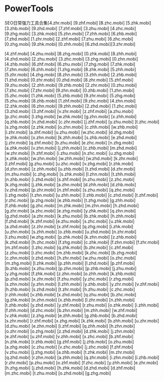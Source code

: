 # PowerTools
SEO日常强力工具合集[4.zhr.mobi] [9.zhf.mobi] [8.zhc.mobi] [5.zhk.mobi] [3.zhb.mobi] [9.zhd.mobi] [7.zhf.mobi] [3.zhu.mobi] [4.zhc.mobi] [9.zhg.mobi] [3.zhk.mobi] [5.zhn.mobi] [7.zhh.mobi] [6.zhb.mobi] [7.zhd.mobi] [1.zhr.mobi] [2.zhf.mobi] [7.zhu.mobi] [6.zhc.mobi] [0.zhg.mobi] [9.zhk.mobi] [0.zhh.mobi] [6.zhd.mobi][3.zhr.mobi]

[4.zhf.mobi]
[4.zhu.mobi]
[8.zhg.mobi]
[0.zhk.mobi]
[8.zhh.mobi]
[4.zhd.mobi]
[2.zhu.mobi]
[3.zhc.mobi]
[3.zhg.mobi]
[0.zhn.mobi]
[4.zhb.mobi]
[6.zhf.mobi]
[6.zhu.mobi]
[7.zhg.mobi]
[7.zhk.mobi]
[7.zhn.mobi]
[6.zhh.mobi]
[1.zhg.mobi]
[8.zhk.mobi]
[5.zhh.mobi]
[5.zhr.mobi]
[4.zhg.mobi]
[8.zhn.mobi]
[3.zhh.mobi]
[2.zhb.mobi]
[1.zhd.mobi]
[0.zhr.mobi]
[0.zhd.mobi]
[8.zhr.mobi]
[5.zhf.mobi]
[9.zhu.mobi]
[2.zhh.mobi]
[9.zhb.mobi]
[2.zhr.mobi]
[0.zhu.mobi]
[7.zhc.mobi]
[7.zhr.mobi]
[9.zhn.mobi]
[0.zhb.mobi]
[1.zhn.mobi]
[5.zhc.mobi]
[1.zhk.mobi]
[5.zhb.mobi]
[9.zhr.mobi]
[5.zhg.mobi]
[5.zhu.mobi]
[8.zhb.mobi]
[1.zhf.mobi]
[9.zhc.mobi]
[4.zhn.mobi]
[2.zhk.mobi]
[6.zhn.mobi]
[9.zhh.mobi]
[2.zhd.mobi]
[1.zhc.mobi]
[3.zhd.mobi]
[3.zhf.mobi]
[v.zhr.mobi]
[z.zhf.mobi]
[a.zhu.mobi]
[p.zhc.mobi]
[l.zhg.mobi]
[w.zhk.mobi]
[g.zhn.mobi]
[x.zhh.mobi]
[q.zhb.mobi]
[n.zhd.mobi]
[c.zhr.mobi]
[j.zhf.mobi]
[y.zhu.mobi]
[t.zhc.mobi]
[s.zhg.mobi]
[z.zhk.mobi]
[o.zhn.mobi]
[c.zhh.mobi]
[w.zhb.mobi]
[i.zhr.mobi]
[a.zhf.mobi]
[u.zhu.mobi]
[w.zhc.mobi]
[d.zhg.mobi]
[e.zhk.mobi]
[x.zhn.mobi]
[k.zhh.mobi]
[s.zhb.mobi]
[e.zhd.mobi]
[j.zhr.mobi]
[q.zhf.mobi]
[b.zhu.mobi]
[e.zhc.mobi]
[n.zhg.mobi]
[a.zhk.mobi]
[v.zhn.mobi]
[j.zhh.mobi]
[c.zhb.mobi]
[m.zhd.mobi]
[w.zhr.mobi]
[h.zhf.mobi]
[i.zhu.mobi]
[n.zhc.mobi]
[u.zhg.mobi]
[x.zhk.mobi]
[w.zhn.mobi]
[w.zhh.mobi]
[w.zhd.mobi]
[k.zhr.mobi]
[l.zhf.mobi]
[g.zhu.mobi]
[u.zhc.mobi]
[v.zhg.mobi]
[r.zhk.mobi]
[d.zhn.mobi]
[z.zhh.mobi]
[u.zhb.mobi]
[t.zhd.mobi]
[d.zhr.mobi]
[m.zhu.mobi]
[c.zhg.mobi]
[s.zhk.mobi]
[l.zhn.mobi]
[t.zhh.mobi]
[n.zhb.mobi]
[i.zhd.mobi]
[s.zhf.mobi]
[n.zhu.mobi]
[z.zhc.mobi]
[k.zhg.mobi]
[j.zhk.mobi]
[a.zhn.mobi]
[d.zhh.mobi]
[d.zhb.mobi]
[v.zhd.mobi]
[p.zhr.mobi]
[n.zhf.mobi]
[s.zhu.mobi]
[q.zhc.mobi]
[i.zhg.mobi]
[t.zhn.mobi]
[u.zhh.mobi]
[l.zhb.mobi]
[c.zhd.mobi]
[t.zhf.mobi]
[r.zhc.mobi]
[p.zhg.mobi]
[e.zhb.mobi]
[t.zhg.mobi]
[g.zhh.mobi]
[f.zhb.mobi]
[g.zhc.mobi]
[m.zhk.mobi]
[m.zhn.mobi]
[h.zhd.mobi]
[g.zhr.mobi]
[a.zhc.mobi]
[e.zhg.mobi]
[y.zhk.mobi]
[q.zhn.mobi]
[g.zhd.mobi]
[a.zhr.mobi]
[k.zhu.mobi]
[b.zhk.mobi]
[h.zhh.mobi]
[f.zhd.mobi]
[k.zhf.mobi]
[e.zhu.mobi]
[s.zhc.mobi]
[u.zhk.mobi]
[a.zhd.mobi]
[z.zhr.mobi]
[x.zhf.mobi]
[q.zhg.mobi]
[i.zhk.mobi]
[u.zhn.mobi]
[s.zhh.mobi]
[o.zhb.mobi]
[u.zhd.mobi]
[n.zhr.mobi]
[l.zhu.mobi]
[w.zhg.mobi]
[p.zhk.mobi]
[k.zhn.mobi]
[z.zhb.mobi]
[k.zhd.mobi]
[h.zhc.mobi]
[f.zhg.mobi]
[c.zhk.mobi]
[f.zhn.mobi]
[f.zhr.mobi]
[m.zhf.mobi]
[l.zhc.mobi]
[q.zhk.mobi]
[b.zhr.mobi]
[c.zhf.mobi]
[z.zhu.mobi]
[i.zhc.mobi]
[m.zhb.mobi]
[k.zhc.mobi]
[b.zhg.mobi]
[c.zhn.mobi]
[r.zhd.mobi]
[h.zhr.mobi]
[w.zhu.mobi]
[o.zhc.mobi]
[m.zhg.mobi]
[l.zhk.mobi]
[p.zhh.mobi]
[l.zhd.mobi]
[p.zhf.mobi]
[b.zhb.mobi]
[x.zhu.mobi]
[p.zhn.mobi]
[p.zhb.mobi]
[j.zhu.mobi]
[y.zhg.mobi]
[f.zhk.mobi]
[z.zhn.mobi]
[o.zhh.mobi]
[k.zhb.mobi]
[p.zhd.mobi]
[x.zhr.mobi]
[f.zhu.mobi]
[y.zhc.mobi]
[r.zhg.mobi]
[s.zhn.mobi]
[y.zhn.mobi]
[l.zhh.mobi]
[y.zhb.mobi]
[y.zhr.mobi]
[v.zhf.mobi]
[h.zhb.mobi]
[s.zhd.mobi]
[t.zhr.mobi]
[h.zhu.mobi]
[c.zhc.mobi]
[r.zhh.mobi]
[v.zhb.mobi]
[x.zhd.mobi]
[q.zhu.mobi]
[b.zhc.mobi]
[g.zhk.mobi]
[n.zhn.mobi]
[x.zhb.mobi]
[l.zhr.mobi]
[n.zhh.mobi]
[t.zhb.mobi]
[y.zhd.mobi]
[y.zhf.mobi]
[r.zhu.mobi]
[o.zhk.mobi]
[i.zhh.mobi]
[f.zhh.mobi]
[d.zhc.mobi]
[b.zhn.mobi]
[m.zhh.mobi]
[w.zhf.mobi]
[v.zhk.mobi]
[z.zhg.mobi]
[e.zhh.mobi]
[g.zhb.mobi]
[b.zhd.mobi]
[s.zhr.mobi]
[r.zhf.mobi]
[x.zhg.mobi]
[k.zhk.mobi]
[b.zhh.mobi]
[u.zhr.mobi]
[d.zhu.mobi]
[e.zhn.mobi]
[i.zhf.mobi]
[q.zhh.mobi]
[h.zhn.mobi]
[o.zhr.mobi]
[o.zhg.mobi]
[z.zhd.mobi]
[d.zhk.mobi]
[j.zhn.mobi]
[e.zhf.mobi]
[u.zhf.mobi]
[v.zhh.mobi]
[x.zhc.mobi]
[b.zhf.mobi]
[n.zhk.mobi]
[r.zhb.mobi]
[g.zhf.mobi]
[j.zhb.mobi]
[o.zhu.mobi]
[a.zhg.mobi]
[c.zhu.mobi]
[v.zhc.mobi]
[j.zhc.mobi]
[f.zhf.mobi]
[v.zhu.mobi]
[j.zhg.mobi]
[a.zhb.mobi]
[t.zhk.mobi]
[m.zhr.mobi]
[q.zhd.mobi]
[r.zhn.mobi]
[a.zhh.mobi]
[q.zhr.mobi]
[i.zhn.mobi]
[i.zhb.mobi]
[r.zhr.mobi]
[p.zhu.mobi]
[o.zhf.mobi]
[f.zhc.mobi]
[y.zhh.mobi]
[e.zhr.mobi]
[h.zhg.mobi]
[j.zhd.mobi]
[h.zhk.mobi]
[d.zhd.mobi]
[d.zhf.mobi]
[m.zhc.mobi]
[t.zhu.mobi]
[o.zhd.mobi]
[g.zhg.mobi]
